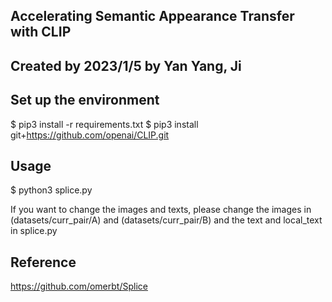 ## Accelerating Semantic Appearance Transfer with CLIP
## Created by 2023/1/5 by Yan Yang, Ji

## Set up the environment
$ pip3 install -r requirements.txt
$ pip3 install git+https://github.com/openai/CLIP.git

## Usage
$ python3 splice.py

If you want to change the images and texts,
please change the images in (datasets/curr_pair/A) and (datasets/curr_pair/B)
and the text and local_text in splice.py

## Reference
https://github.com/omerbt/Splice

